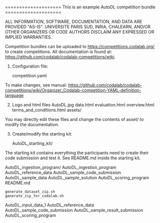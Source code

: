==================== This is an example AutoDL competition bundle ====================

ALL INFORMATION, SOFTWARE, DOCUMENTATION, AND DATA ARE PROVIDED "AS-IS".
UNIVERSITE PARIS SUD, INRIA, CHALEARN, AND/OR OTHER ORGANIZERS 
OR CODE AUTHORS DISCLAIM ANY EXPRESSED OR IMPLIED WARRANTIES.

Competition bundles can be uploaded to https://competitions.codalab.org/ to create competitions.
All documentation is found at: https://github.com/codalab/codalab-competitions/wiki.

1) Configuration file:

	competition.yaml

To make changes, see manual: 
https://github.com/codalab/codalab-competitions/wiki/Organizer_Codalab-competition-YAML-definition-language

2) Logo and html files
	AutoDL.jpg
	data.html
	evaluation.html
	overview.html
	terms_and_conditions.html
	assets/

You may directly edit these files and change the contents of asset/ to modify the documentation.	
	
3) Create/modify the starting kit:

	AutoDL_starting_kit/

The starting kit contains everything the participants need to create their code
submission and test it. See README.md inside the starting kit.

AutoDL_ingestion_program/
	AutoDL_ingestion_program
	AutoDL_reference_data
	AutoDL_sample_code_submission
	AutoDL_sample_data
	AutoDL_sample_solution
	AutoDL_scoring_program
	README.md

	generate_dataset_zip.sh
	generate_zip_for_codalab.sh
	

AutoDL_input_data_1
AutoDL_reference_data
AutoDL_sample_code_submission
AutoDL_sample_result_submission
AutoDL_scoring_program

